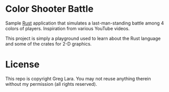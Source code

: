 # Color Shooter Battle

Sample [Rust](https://www.rust-lang.org/) application that simulates a last-man-standing battle among 4 colors of players. Inspiration from various YouTube videos.

This project is simply a playground used to learn about the Rust language and some of the crates for 2-D graphics.

# License

This repo is copyright Greg Lara. You may not reuse anything therein without my permission (all rights reserved).